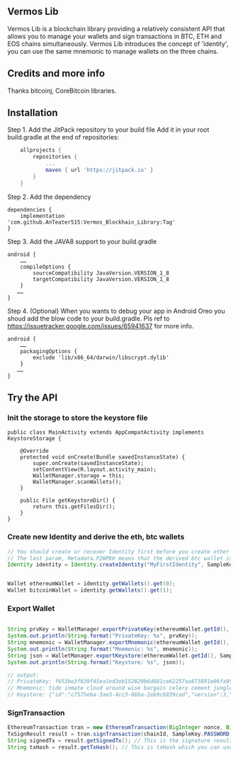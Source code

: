 ## Vermos Lib
Vermos Lib is a blockchain library providing a relatively consistent API that allows you to manage your wallets and sign transactions in BTC, ETH and EOS chains simultaneously.
Vermos Lib introduces the concept of 'identity', you can use the same mnemonic to manage wallets on the three chains.

## Credits and more info
Thanks bitcoinj, CoreBitcoin libraries.


## Installation

Step 1. Add the JitPack repository to your build file
Add it in your root build.gradle at the end of repositories:
```groovy
	allprojects {
		repositories {
			...
			maven { url 'https://jitpack.io' }
		}
	}
```

Step 2. Add the dependency
```
dependencies {
	implementation 'com.github.AnTeater515:Vermos_Blockhain_Library:Tag'
}
```

Step 3. Add the JAVA8 support to your build.gradle
```
android {
    ……
    compileOptions {
        sourceCompatibility JavaVersion.VERSION_1_8
        targetCompatibility JavaVersion.VERSION_1_8
    }
   ……
}
```

Step 4. (Optional) When you wants to debug your app in Android Oreo you shoud add the blow code to your build.gradle. Pls ref to https://issuetracker.google.com/issues/65941637 for more info.
```
android {
    ……
    packagingOptions {
        exclude 'lib/x86_64/darwin/libscrypt.dylib'
    }
   ……
}
```
## Try the API
### Init the storage to store the keystore file
```
public class MainActivity extends AppCompatActivity implements KeystoreStorage {

    @Override
    protected void onCreate(Bundle savedInstanceState) {
        super.onCreate(savedInstanceState);
        setContentView(R.layout.activity_main);
        WalletManager.storage = this;
        WalletManager.scanWallets();
    }

    public File getKeystoreDir() {
        return this.getFilesDir();
    }
}
```

### Create new Identity and derive the eth, btc wallets
```java
// You should create or recover Identity first before you create other wallets
// The last param, Metadata.P2WPKH means that the derived btc wallet is a SegWit wallet
Identity identity = Identity.createIdentity("MyFirstIdentity", SampleKey.PASSWORD, SampleKey.PASSWORD_HINT, Network.MAINNET, Metadata.P2WPKH);


Wallet ethereumWallet = identity.getWallets().get(0);
Wallet bitcoinWallet = identity.getWallets().get(1);
```
### Export Wallet
```java

String prvKey = WalletManager.exportPrivateKey(ethereumWallet.getId(), SampleKey.PASSWORD);
System.out.println(String.format("PrivateKey: %s", prvKey));
String mnemonic = WalletManager.exportMnemonic(ethereumWallet.getId(), SampleKey.PASSWORD).getMnemonic();
System.out.println(String.format("Mnemonic: %s", mnemonic));
String json = WalletManager.exportKeystore(ethereumWallet.getId(), SampleKey.PASSWORD);
System.out.println(String.format("Keystore: %s", json));

// output:
// PrivateKey: f653be3f639f45ea1ed3eb152829b6d881ce62257aa873891e06fa9569a8d9aa
// Mnemonic: tide inmate cloud around wise bargain celery cement jungle melody galaxy grocery
// Keystore: {"id":"c7575eba-3ae3-4cc3-86ba-2eb9c6839cad","version":3,"crypto":{"ciphertext":"7083ba3dd5470ba4be4237604625e05fa6b668954d270beb848365cbf6933ec5","mac":"f4f9ea8d42ff348b11fc146c396da446cc975309b3538e08a58c0b218bddd15d","cipher":"aes-128-ctr","cipherparams":{"iv":"db3f523faf4da4f1c6edcd7bc1386879"},"kdf":"pbkdf2","kdfparams":{"dklen":32,"c":10240,"prf":"hmac-sha256","salt":"0ce830e9f888dfe33c31e6cfc444d6f588161c9d4128d4066ee5dfdcbc5d0079"}},"address":"4a1c2072ac67b616e5c578fd9e2a4d30e0158471"}
```

### SignTransaction
```java
EthereumTransaction tran = new EthereumTransaction(BigInteger nonce, BigInteger gasPrice, BigInteger gasLimit, String to, BigInteger value, String data)
TxSignResult result = tran.signTransaction(chainId, SampleKey.PASSWORD, ethereumWallet);
String signedTx = result.getSignedTx(); // This is the signature result which you need to broadcast.
String txHash = result.getTxHash(); // This is txHash which you can use for locating your transaction record
```
